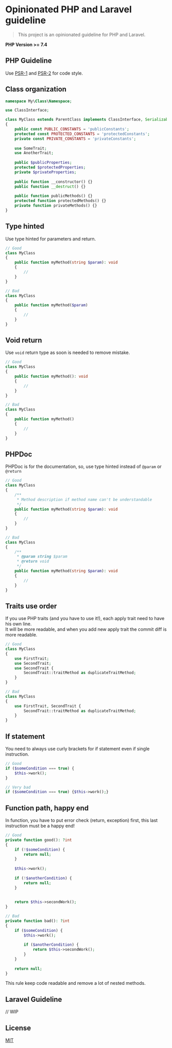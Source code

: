 # Opinionated PHP and Laravel guideline

> This project is an opinionated guideline for PHP and Laravel.

**PHP Version >= 7.4**

## PHP Guideline

Use [PSR-1](https://www.php-fig.org/psr/psr-1/) and [PSR-2](https://www.php-fig.org/psr/psr-2/) for code style.

## Class organization

```php
namespace My\Class\Namespace;

use ClassInterface;

class MyClass extends ParentClass implements ClassInterface, Serializable
{
    public const PUBLIC_CONSTANTS = 'publicConstants';
    protected const PROTECTED_CONSTANTS = 'protectedConstants';
    private const PRIVATE_CONSTANTS = 'privateConstants';
    
    use SomeTrait;
    use AnotherTrait;
    
    public $publicProperties;
    protected $protectedProperties;
    private $privateProperties;
    
    public function __constructor() {}
    public function __destruct() {}
    
    public function publicMethods() {}
    protected function protectedMethods() {}
    private function privateMethods() {}
}
```

## Type hinted

Use type hinted for parameters and return.

```php
// Good
class MyClass 
{
    public function myMethod(string $param): void 
    {
        //
    }
}

// Bad
class MyClass 
{
    public function myMethod($param) 
    {
        //
    }
}
```

## Void return

Use `void` return type as soon is needed to remove mistake.

```php
// Good
class MyClass 
{
    public function myMethod(): void 
    {
        //
    }
}

// Bad
class MyClass 
{
    public function myMethod() 
    {
        //
    }
}
```

## PHPDoc

PHPDoc is for the documentation, so, use type hinted instead of `@param` or `@return`

```php
// Good
class MyClass 
{
    /**
     * Method description if method name can't be understandable
     */
    public function myMethod(string $param): void 
    {
        //
    }
}

// Bad
class MyClass 
{
    /** 
     * @param string $param 
     * @return void 
     */
    public function myMethod(string $param): void 
    {
        //
    }
}
```

## Traits use order

If you use PHP traits (and you have to use it!), each apply trait need to have his own line.  
It will be more readable, and when you add new apply trait the commit diff is more readable.

```php
// Good
class MyClass 
{
    use FirstTrait;
    use SecondTrait;
    use SecondTrait {
        SecondTrait::traitMethod as duplicateTraitMethod;
    }
}

// Bad
class MyClass 
{
    use FirstTrait, SecondTrait {
        SecondTrait::traitMethod as duplicateTraitMethod;
    }
}
```

## If statement

You need to always use curly brackets for if statement even if single instruction.

```php
// Good 
if ($someCondition === true) {
    $this->work();
}

// Very bad
if ($someCondition === true) {$this->work();}
```

## Function path, happy end

In function, you have to put error check (return, exception) first, this last instruction must be a happy end!

```php
// Good 
private function good(): ?int 
{
    if (!$someCondition) {
        return null;
    }
    
    $this->work();
    
    if (!$anotherCondition) {
        return null;
    }
    
    
    return $this->secondWork();
}

// Bad
private function bad(): ?int 
{
    if ($someCondition) {
        $this->work();
    
        if ($anotherCondition) {
            return $this->secondWork();
        }
    }
    
    return null;
}
```
This rule keep code readable and remove a lot of nested methods.

## Laravel Guideline

// WIP

## License

[MIT](LICENSE)